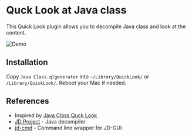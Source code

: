 # Quck Look at Java class

This Quick Look plugin allows you to decompile Java class and look at the content.

![Demo](img/JavaClass.gif)

## Installation

Copy `Java Class.qlgenerator` into `~/Library/QuickLook/` or `/Library/QuickLook/`. Reboot your Mac if needed.

## References

* Inspired by [Java Class Quck Look](https://github.com/louisdh/java-class-quick-look)
* [JD Project](http://jd.benow.ca/) - Java decompiler
* [jd-cmd](https://github.com/kwart/jd-cmd) - Command line wrapper for JD-GUI 